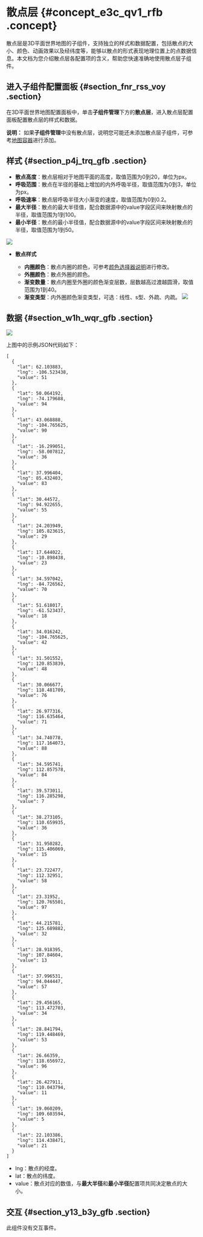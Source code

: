 # 散点层 {#concept_e3c_qv1_rfb .concept}

散点层是3D平面世界地图的子组件，支持独立的样式和数据配置，包括散点的大小、颜色、动画效果以及经纬度等，能够以散点的形式表现地理位置上的点数据信息。本文档为您介绍散点层各配置项的含义，帮助您快速准确地使用散点层子组件。

## 进入子组件配置面板 {#section_fnr_rss_voy .section}

在3D平面世界地图配置面板中，单击**子组件管理**下方的**散点层**，进入散点层配置面板配置散点层的样式和数据。

**说明：** 如果**子组件管理**中没有散点层，说明您可能还未添加散点层子组件，可参考[地图容器](cn.zh-CN/用户指南/组件指南/3D平面世界地图/地图容器.md#)进行添加。

## 样式 {#section_p4j_trq_gfb .section}

-   **散点高度**：散点层相对于地图平面的高度，取值范围为0到20，单位为px。
-   **呼吸范围**：散点在半径的基础上增加的内外呼吸半径，取值范围为0到3，单位为px。
-   **呼吸速率**：散点层呼吸半径大小渐变的速度，取值范围为0到0.2。
-   **最大半径**：散点的最大半径值，配合数据源中的value字段区间来映射散点的半径，取值范围为1到100。
-   **最小半径**：散点的最小半径值，配合数据源中的value字段区间来映射散点的半径，取值范围为1到50。

![](http://static-aliyun-doc.oss-cn-hangzhou.aliyuncs.com/assets/img/41626/155774051521501_zh-CN.png)

-   **散点样式** 

    -   **内圈颜色**：散点内圈的颜色，可参考[颜色选择器说明](cn.zh-CN/用户指南/管理组件/设置组件样式/配置项说明.md#section_kdw_vj4_t2b)进行修改。
    -   **外圈颜色**：散点外圈的颜色。
    -   **渐变数量**：散点内圈至外圈的颜色渐变层数，层数越高过渡越圆滑，取值范围为1到40。
    -   **渐变类型**：内外圈颜色渐变类型，可选：线性、s型、外疏、内疏。
    ![](http://static-aliyun-doc.oss-cn-hangzhou.aliyuncs.com/assets/img/41626/155774051521502_zh-CN.png)


## 数据 {#section_w1h_wqr_gfb .section}

![](http://static-aliyun-doc.oss-cn-hangzhou.aliyuncs.com/assets/img/41626/155774051521503_zh-CN.png)

上图中的示例JSON代码如下：

``` {#codeblock_z7g_c3t_c9i}
[
  {
    "lat": 62.103883,
    "lng": -106.523438,
    "value": 51
  },
  {
    "lat": 50.064192,
    "lng": -74.179688,
    "value": 94
  },
  {
    "lat": 43.068888,
    "lng": -104.765625,
    "value": 90
  },
  {
    "lat": -16.299051,
    "lng": -58.007812,
    "value": 36
  },
  {
    "lat": 37.996404,
    "lng": 85.432403,
    "value": 83
  },
  {
    "lat": 30.44572,
    "lng": 94.922655,
    "value": 55
  },
  {
    "lat": 24.203949,
    "lng": 105.823615,
    "value": 29
  },
  {
    "lat": 17.644022,
    "lng": -10.898438,
    "value": 23
  },
  {
    "lat": 34.597042,
    "lng": -84.726562,
    "value": 70
  },
  {
    "lat": 51.618017,
    "lng": -61.523437,
    "value": 18
  },
  {
    "lat": 34.016242,
    "lng": -104.765625,
    "value": 42
  },
  {
    "lat": 31.501552,
    "lng": 120.853839,
    "value": 48
  },
  {
    "lat": 30.066677,
    "lng": 118.481709,
    "value": 76
  },
  {
    "lat": 26.977316,
    "lng": 116.635464,
    "value": 71
  },
  {
    "lat": 34.740778,
    "lng": 117.164073,
    "value": 88
  },
  {
    "lat": 34.595741,
    "lng": 112.857578,
    "value": 84
  },
  {
    "lat": 39.573011,
    "lng": 116.285298,
    "value": 7
  },
  {
    "lat": 38.273105,
    "lng": 110.659935,
    "value": 36
  },
  {
    "lat": 31.950282,
    "lng": 115.406069,
    "value": 15
  },
  {
    "lat": 23.722477,
    "lng": 112.32951,
    "value": 58
  },
  {
    "lat": 23.31952,
    "lng": 120.765501,
    "value": 97
  },
  {
    "lat": 44.215781,
    "lng": 125.689882,
    "value": 32
  },
  {
    "lat": 28.918395,
    "lng": 107.84604,
    "value": 13
  },
  {
    "lat": 37.996531,
    "lng": 94.044447,
    "value": 57
  },
  {
    "lat": 29.456165,
    "lng": 113.472703,
    "value": 34
  },
  {
    "lat": 28.841794,
    "lng": 119.448469,
    "value": 53
  },
  {
    "lat": 26.66359,
    "lng": 118.656972,
    "value": 96
  },
  {
    "lat": 26.427911,
    "lng": 110.043794,
    "value": 11
  },
  {
    "lat": 19.060209,
    "lng": 109.603594,
    "value": 5
  },
  {
    "lat": 22.103386,
    "lng": 114.438471,
    "value": 21
  }
]
```

-   lng：散点的经度。
-   lat：散点的纬度。
-   value：散点对应的数值，与**最大半径**和**最小半径**配置项共同决定散点的大小。

## 交互 {#section_y13_b3y_gfb .section}

此组件没有交互事件。

